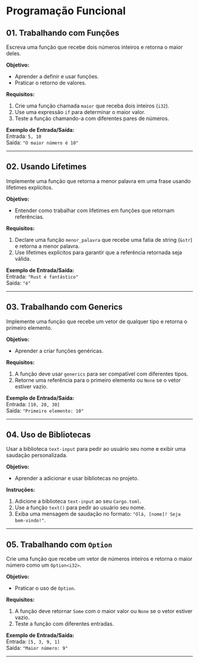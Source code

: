# Programação Funcional

## 01. Trabalhando com Funções

Escreva uma função que recebe dois números inteiros e retorna o maior deles.

**Objetivo:**  

- Aprender a definir e usar funções.  
- Praticar o retorno de valores.

**Requisitos:**  

1. Crie uma função chamada `maior` que receba dois inteiros (`i32`).  
2. Use uma expressão `if` para determinar o maior valor.  
3. Teste a função chamando-a com diferentes pares de números.  

**Exemplo de Entrada/Saída:**  
Entrada: `5, 10`  
Saída: `"O maior número é 10"`

---

## 02. Usando Lifetimes

Implemente uma função que retorna a menor palavra em uma frase usando lifetimes explícitos.

**Objetivo:**  

- Entender como trabalhar com lifetimes em funções que retornam referências.  

**Requisitos:**  

1. Declare uma função `menor_palavra` que recebe uma fatia de string (`&str`) e retorna a menor palavra.  
2. Use lifetimes explícitos para garantir que a referência retornada seja válida.  

**Exemplo de Entrada/Saída:**  
Entrada: `"Rust é fantástico"`  
Saída: `"é"`

---

## 03. Trabalhando com Generics

Implemente uma função que recebe um vetor de qualquer tipo e retorna o primeiro elemento.

**Objetivo:**  

- Aprender a criar funções genéricas.  

**Requisitos:**  

1. A função deve usar `generics` para ser compatível com diferentes tipos.  
2. Retorne uma referência para o primeiro elemento ou `None` se o vetor estiver vazio.  

**Exemplo de Entrada/Saída:**  
Entrada: `[10, 20, 30]`  
Saída: `"Primeiro elemento: 10"`

---

## 04. Uso de Bibliotecas

Usar a biblioteca `text-input` para pedir ao usuário seu nome e exibir uma saudação personalizada.

**Objetivo:**  

- Aprender a adicionar e usar bibliotecas no projeto.

**Instruções:**

1. Adicione a biblioteca `text-input` ao seu `Cargo.toml`.
2. Use a função `text()` para pedir ao usuário seu nome.
3. Exiba uma mensagem de saudação no formato: `"Olá, [nome]! Seja bem-vindo!"`.

---

## 05. Trabalhando com `Option`

Crie uma função que recebe um vetor de números inteiros e retorna o maior número como um `Option<i32>`.

**Objetivo:**  

- Praticar o uso de `Option`.  

**Requisitos:**  

1. A função deve retornar `Some` com o maior valor ou `None` se o vetor estiver vazio.  
2. Teste a função com diferentes entradas.  

**Exemplo de Entrada/Saída:**  
Entrada: `[5, 3, 9, 1]`  
Saída: `"Maior número: 9"`

---
